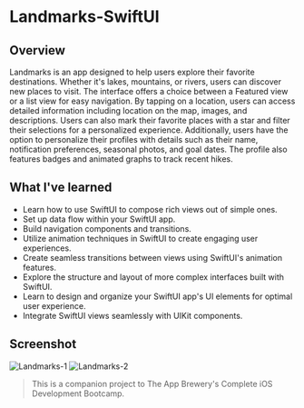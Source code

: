 # Landmarks-SwiftUI

## Overview

Landmarks is an app designed to help users explore their favorite destinations. Whether it's lakes, mountains, or rivers, users can discover new places to visit. The interface offers a choice between a Featured view or a list view for easy navigation. By tapping on a location, users can access detailed information including location on the map, images, and descriptions. Users can also mark their favorite places with a star and filter their selections for a personalized experience. Additionally, users have the option to personalize their profiles with details such as their name, notification preferences, seasonal photos, and goal dates. The profile also features badges and animated graphs to track recent hikes.

## What I've learned

* Learn how to use SwiftUI to compose rich views out of simple ones.
* Set up data flow within your SwiftUI app.
* Build navigation components and transitions.
* Utilize animation techniques in SwiftUI to create engaging user experiences.
* Create seamless transitions between views using SwiftUI's animation features.
* Explore the structure and layout of more complex interfaces built with SwiftUI.
* Learn to design and organize your SwiftUI app's UI elements for optimal user experience.
* Integrate SwiftUI views seamlessly with UIKit components.

## Screenshot
![Landmarks-1](https://github.com/Pathompat-m/Landmarks-SwiftUI/assets/151487556/8a9b8772-4011-4b91-acd6-27ba88813dcd)
![Landmarks-2](https://github.com/Pathompat-m/Landmarks-SwiftUI/assets/151487556/71fa75a3-1f61-437a-9514-c180a60a0679)

>This is a companion project to The App Brewery's Complete iOS Development Bootcamp.
